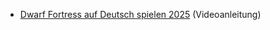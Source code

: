 - [Dwarf Fortress auf Deutsch spielen 2025](https://youtu.be/ROElsKLe5vA?si=JPSFDDsjZfppiN2d) (Videoanleitung)

